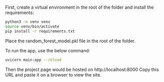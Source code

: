 
First, create a virtual environment in the root of the folder and install the requirements:
```bash
python3 -m venv venv
source venv/bin/activate
pip install -r requirements.txt
```

Place the random_forest_model.pkl file in the root of the folder.

To run the app, use the below command:
```bash
uvicorn main:app --reload
```

Then the project page would be hosted on http://localhost:8000
Copy this URL and paste it on a browser to view the site.